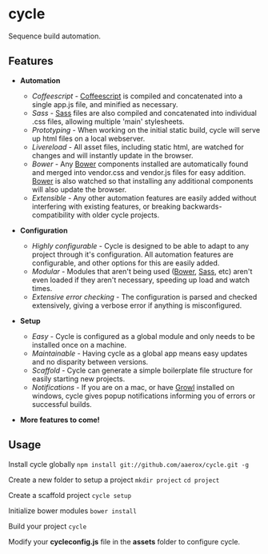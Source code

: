 # cycle

Sequence build automation.

## Features

+ **Automation**
    + *Coffeescript* - [Coffeescript](http://coffeescript.org/) is compiled and concatenated into a single app.js file, and minified as necessary.
    + *Sass* - [Sass](http://sass-lang.com/) files are also compiled and concatenated into individual .css files, allowing multiple 'main' stylesheets.
    + *Prototyping* - When working on the initial static build, cycle will serve up html files on a local webserver.
    + *Livereload* - All asset files, including static html, are watched for changes and will instantly update in the browser.
    + *Bower* - Any [Bower](http://bower.io/) components installed are automatically found and merged into vendor.css and vendor.js files for easy addition. [Bower](http://bower.io/) is also watched so that installing any additional components will also update the browser.
    + *Extensible* - Any other automation features are easily added without interfering with existing features, or breaking backwards-compatibility with older cycle projects.

+ **Configuration**
    + *Highly configurable* - Cycle is designed to be able to adapt to any project through it's configuration. All automation features are configurable, and other options for this are easily added.
    + *Modular* - Modules that aren't being used ([Bower](http://bower.io/), [Sass](http://sass-lang.com/), etc) aren't even loaded if they aren't necessary, speeding up load and watch times.
    + *Extensive error checking* - The configuration is parsed and checked extensively, giving a verbose error if anything is misconfigured.

+ **Setup**
    + *Easy* - Cycle is configured as a global module and only needs to be installed once on a machine.
    + *Maintainable* - Having cycle as a global app means easy updates and no disparity between versions.
    + *Scaffold* - Cycle can generate a simple boilerplate file structure for easily starting new projects.
    + *Notifications* - If you are on a mac, or have [Growl](http://www.growlforwindows.com/gfw/) installed on windows, cycle gives popup notifications informing you of errors or successful builds.

+ **More features to come!**

## Usage

Install cycle globally `npm install git://github.com/aaerox/cycle.git -g`

Create a new folder to setup a project
`mkdir project`
`cd project`

Create a scaffold project `cycle setup`

Initialize bower modules `bower install`

Build your project `cycle`

Modify your **cycleconfig.js** file in the **assets** folder to configure cycle.
